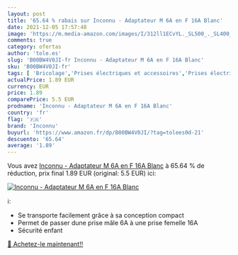 ```yaml
---
layout: post
title: '65.64 % rabais sur Inconnu - Adaptateur M 6A en F 16A Blanc'
date: 2021-12-05 17:57:48
image: 'https://m.media-amazon.com/images/I/312ll1ECvYL._SL500_._SL400_.jpg'
comments: true
category: ofertas
author: 'tole.es'
slug: 'B00BW4V0JI-fr Inconnu - Adaptateur M 6A en F 16A Blanc'
sku: 'B00BW4V0JI-fr'
tags: [ 'Bricolage','Prises électriques et accessoires','Prises électriques standard','inconnu','Électricité', ]
actualPrice: 1.89 EUR
currency: EUR
price: 1.89
comparePrice: 5.5 EUR
prodname: 'Inconnu - Adaptateur M 6A en F 16A Blanc'
country: 'fr'
flag: '🇫🇷'
brand: 'Inconnu'
buyurl: 'https://www.amazon.fr/dp/B00BW4V0JI/?tag=tolees0d-21'
descuento: '65.64'
average: '1.89'
---
```


Vous avez [Inconnu - Adaptateur M 6A en F 16A Blanc](https://www.amazon.fr/dp/B00BW4V0JI/?tag=tolees0d-21)  à  65.64 % de réduction, prix final  1.89 EUR (original: 5.5 EUR) ici:

[![Inconnu - Adaptateur M 6A en F 16A Blanc](https://m.media-amazon.com/images/I/312ll1ECvYL._SL500_._SL400_.jpg)](https://www.amazon.fr/dp/B00BW4V0JI/?tag=tolees0d-21)

ℹ️:

- Se transporte facilement grâce à sa conception compact
- Permet de passer dune prise mâle 6A à une prise femelle 16A
- Sécurité enfant

[🛒 Achetez-le maintenant!!](https://www.amazon.fr/dp/B00BW4V0JI/?tag=tolees0d-21)

